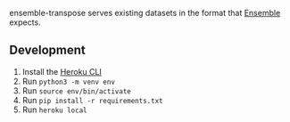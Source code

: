 ensemble-transpose serves existing datasets in the format that
[Ensemble](https://github.com/mozilla/ensemble) expects.

## Development

1. Install the [Heroku CLI](https://devcenter.heroku.com/articles/heroku-cli)
2. Run `python3 -m venv env`
3. Run `source env/bin/activate`
4. Run `pip install -r requirements.txt`
5. Run `heroku local`
